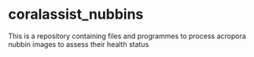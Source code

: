 # coralassist_nubbins
This is a repository containing files and programmes to process acropora nubbin images to assess their health status
